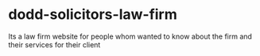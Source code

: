 # dodd-solicitors-law-firm
Its a law firm website for people whom wanted to know about the firm and their services for their client 
